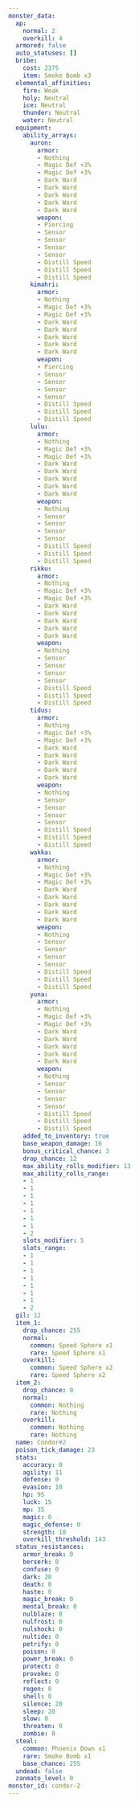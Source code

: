 ```yaml
---
monster_data:
  ap:
    normal: 2
    overkill: 4
  armored: false
  auto_statuses: []
  bribe:
    cost: 2375
    item: Smoke Bomb x3
  elemental_affinities:
    fire: Weak
    holy: Neutral
    ice: Neutral
    thunder: Neutral
    water: Neutral
  equipment:
    ability_arrays:
      auron:
        armor:
        - Nothing
        - Magic Def +3%
        - Magic Def +3%
        - Dark Ward
        - Dark Ward
        - Dark Ward
        - Dark Ward
        - Dark Ward
        weapon:
        - Piercing
        - Sensor
        - Sensor
        - Sensor
        - Sensor
        - Distill Speed
        - Distill Speed
        - Distill Speed
      kimahri:
        armor:
        - Nothing
        - Magic Def +3%
        - Magic Def +3%
        - Dark Ward
        - Dark Ward
        - Dark Ward
        - Dark Ward
        - Dark Ward
        weapon:
        - Piercing
        - Sensor
        - Sensor
        - Sensor
        - Sensor
        - Distill Speed
        - Distill Speed
        - Distill Speed
      lulu:
        armor:
        - Nothing
        - Magic Def +3%
        - Magic Def +3%
        - Dark Ward
        - Dark Ward
        - Dark Ward
        - Dark Ward
        - Dark Ward
        weapon:
        - Nothing
        - Sensor
        - Sensor
        - Sensor
        - Sensor
        - Distill Speed
        - Distill Speed
        - Distill Speed
      rikku:
        armor:
        - Nothing
        - Magic Def +3%
        - Magic Def +3%
        - Dark Ward
        - Dark Ward
        - Dark Ward
        - Dark Ward
        - Dark Ward
        weapon:
        - Nothing
        - Sensor
        - Sensor
        - Sensor
        - Sensor
        - Distill Speed
        - Distill Speed
        - Distill Speed
      tidus:
        armor:
        - Nothing
        - Magic Def +3%
        - Magic Def +3%
        - Dark Ward
        - Dark Ward
        - Dark Ward
        - Dark Ward
        - Dark Ward
        weapon:
        - Nothing
        - Sensor
        - Sensor
        - Sensor
        - Sensor
        - Distill Speed
        - Distill Speed
        - Distill Speed
      wakka:
        armor:
        - Nothing
        - Magic Def +3%
        - Magic Def +3%
        - Dark Ward
        - Dark Ward
        - Dark Ward
        - Dark Ward
        - Dark Ward
        weapon:
        - Nothing
        - Sensor
        - Sensor
        - Sensor
        - Sensor
        - Distill Speed
        - Distill Speed
        - Distill Speed
      yuna:
        armor:
        - Nothing
        - Magic Def +3%
        - Magic Def +3%
        - Dark Ward
        - Dark Ward
        - Dark Ward
        - Dark Ward
        - Dark Ward
        weapon:
        - Nothing
        - Sensor
        - Sensor
        - Sensor
        - Sensor
        - Distill Speed
        - Distill Speed
        - Distill Speed
    added_to_inventory: true
    base_weapon_damage: 16
    bonus_critical_chance: 3
    drop_chance: 12
    max_ability_rolls_modifier: 13
    max_ability_rolls_range:
    - 1
    - 1
    - 1
    - 1
    - 1
    - 1
    - 1
    - 2
    slots_modifier: 5
    slots_range:
    - 1
    - 1
    - 1
    - 1
    - 1
    - 1
    - 1
    - 2
  gil: 12
  item_1:
    drop_chance: 255
    normal:
      common: Speed Sphere x1
      rare: Speed Sphere x1
    overkill:
      common: Speed Sphere x2
      rare: Speed Sphere x2
  item_2:
    drop_chance: 0
    normal:
      common: Nothing
      rare: Nothing
    overkill:
      common: Nothing
      rare: Nothing
  name: Condor#2
  poison_tick_damage: 23
  stats:
    accuracy: 0
    agility: 11
    defense: 0
    evasion: 10
    hp: 95
    luck: 15
    mp: 35
    magic: 0
    magic_defense: 0
    strength: 10
    overkill_threshold: 143
  status_resistances:
    armor_break: 0
    berserk: 0
    confuse: 0
    dark: 20
    death: 0
    haste: 0
    magic_break: 0
    mental_break: 0
    nulblaze: 0
    nulfrost: 0
    nulshock: 0
    nultide: 0
    petrify: 0
    poison: 0
    power_break: 0
    protect: 0
    provoke: 0
    reflect: 0
    regen: 0
    shell: 0
    silence: 20
    sleep: 20
    slow: 0
    threaten: 0
    zombie: 0
  steal:
    common: Phoenix Down x1
    rare: Smoke Bomb x1
    base_chance: 255
  undead: false
  zanmato_level: 0
monster_id: condor-2
---
```

